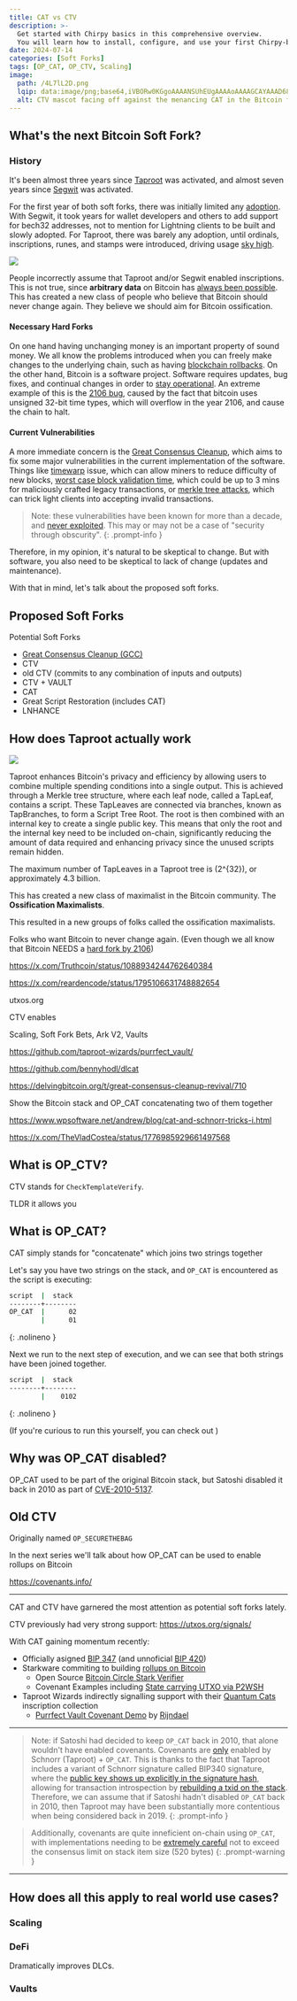 ```yaml
---
title: CAT vs CTV
description: >-
  Get started with Chirpy basics in this comprehensive overview.
  You will learn how to install, configure, and use your first Chirpy-based website, as well as deploy it to a web server.
date: 2024-07-14
categories: [Soft Forks]
tags: [OP_CAT, OP_CTV, Scaling]
image:
  path: /4L7lL2D.png
  lqip: data:image/png;base64,iVBORw0KGgoAAAANSUhEUgAAAAoAAAAGCAYAAAD68A/GAAAAAklEQVR4AewaftIAAADnSURBVAXBQUvCYACA4ffbFpumOQ8fIc0EF0EYYVBChw52CjrWqV/Tv6qf4EUPUkR4qJSl6SbYvs1pbvU84vK6/Wf+xtSqJkqk3LQrHFUd+r0vhtGSl94Mf5Fh5FYhe61jrDSg4ZZYvK/xhc7T4xRp6ySiiHRzGHJfEk0CRNlC3xTQyxFvrx+0zlxGqeLKFgQJaE25obajyB/c4Rn35OsujeYu3c4zi1HIwMtI5t9oP35ElgpKhqIgl6hwRfdzzentOZW65OLEIp5G6EFceKjaGpkac5gf4og5znZKPAsYexP6nQHFLZN/bM1co24e5OUAAAAASUVORK5CYII=
  alt: CTV mascot facing off against the menancing CAT in the Bitcoin forest
---
```


## What's the next Bitcoin Soft Fork?

### History

It's been almost three years since [Taproot](https://www.coindesk.com/tech/2021/11/13/taproot-bitcoins-long-anticipated-upgrade-activates-this-weekend/) was activated, and almost seven years since [Segwit](https://calendar.bitbo.io/segwit-activation/) was activated.

For the first year of both soft forks, there was initially limited any [adoption](https://cryptonews.com/exclusives/taproot-adoption-remains-low-but-devs-say-it-isnt-problem-for-bitcoin.htm). With Segwit, it took years for wallet developers and others to add support for bech32 addresses, not to mention for Lightning clients to be built and slowly adopted. For Taproot, there was barely any adoption, until ordinals, inscriptions, runes, and stamps were introduced, driving usage [sky high](https://bitcoinist.com/bitcoin-taproot-utilization-new-ath-thanks-ordinals/).

![](https://i.imgur.com/spDMDC0.png)

People incorrectly assume that Taproot and/or Segwit enabled inscriptions. This is not true, since **arbitrary data** on Bitcoin has [always been possible](https://www.coindesk.com/tech/2021/11/13/taproot-bitcoins-long-anticipated-upgrade-activates-this-weekend/). This has created a new class of people who believe that Bitcoin should never change again. They believe we should aim for Bitcoin ossification. 

#### Necessary Hard Forks

On one hand having unchanging money is an important property of sound money. We all know the problems introduced when you can freely make changes to the underlying chain, such as having [blockchain rollbacks](https://www.coindesk.com/tech/2016/07/20/ethereum-executes-blockchain-hard-fork-to-return-dao-funds/). On the other hand, Bitcoin is a software project. Software requires updates, bug fixes, and continual changes in order to [stay operational](https://x.com/bitschmidty/status/1808500228321943953). An extreme example of this is the [2106 bug](https://github.com/bitcoin/bitcoin/issues/21356), caused by the fact that bitcoin uses unsigned 32-bit time types, which will overflow in the year 2106, and cause the chain to halt.

#### Current Vulnerabilities

A more immediate concern is the [Great Consensus Cleanup](https://delvingbitcoin.org/t/great-consensus-cleanup-revival/710), which aims to fix some major vulnerabilities in the current implementation of the software. Things like [timewarp](https://delvingbitcoin.org/t/great-consensus-cleanup-revival/710#timewarp-1) issue, which can allow miners to reduce difficulty of new blocks, [worst case block validation time](https://delvingbitcoin.org/t/great-consensus-cleanup-revival/710#worst-case-block-validation-time-5), which could be up to 3 mins for maliciously crafted legacy transactions, or [merkle tree attacks](https://delvingbitcoin.org/t/great-consensus-cleanup-revival/710#merkle-tree-attacks-using-64-bytes-transactions-8), which can trick light clients into accepting invalid transactions.

> Note: these vulnerabilities have been known for more than a decade, and [never exploited](https://x.com/JeremyRubin/status/1811846115425419391). This may or may not be a case of "security through obscurity".
{: .prompt-info }

Therefore, in my opinion, it's natural to be skeptical to change. But with software, you also need to be skeptical to lack of change (updates and maintenance).

With that in mind, let's talk about the proposed soft forks.

## Proposed Soft Forks

Potential Soft Forks
- [Great Consensus Cleanup (GCC)](#current-vulnerabilities)
- CTV
- old CTV (commits to any combination of inputs and outputs)
- CTV + VAULT
- CAT
- Great Script Restoration (includes CAT)
- LNHANCE

## How does Taproot actually work

![](https://i.imgur.com/edWGDav.png)

Taproot enhances Bitcoin's privacy and efficiency by allowing users to combine multiple spending conditions into a single output. This is achieved through a Merkle tree structure, where each leaf node, called a TapLeaf, contains a script. These TapLeaves are connected via branches, known as TapBranches, to form a Script Tree Root. The root is then combined with an internal key to create a single public key. This means that only the root and the internal key need to be included on-chain, significantly reducing the amount of data required and enhancing privacy since the unused scripts remain hidden.

The maximum number of TapLeaves in a Taproot tree is \(2^{32}\), or approximately 4.3 billion.

This has created a new class of maximalist in the Bitcoin community. The **Ossification Maximalists**.

This resulted in a new groups of folks called the ossification maximalists.

Folks who want Bitcoin to never change again. (Even though we all know that Bitcoin NEEDS a [hard fork by 2106](https://www.coindesk.com/tech/2020/08/07/fixing-this-bitcoin-killing-bug-will-eventually-require-a-hard-fork/))

https://x.com/Truthcoin/status/1088934244762640384

https://x.com/reardencode/status/1795106631748882654

utxos.org

CTV enables

Scaling, Soft Fork Bets, Ark V2, Vaults

https://github.com/taproot-wizards/purrfect_vault/

https://github.com/bennyhodl/dlcat

https://delvingbitcoin.org/t/great-consensus-cleanup-revival/710

Show the Bitcoin stack and OP_CAT concatenating two of them together

https://www.wpsoftware.net/andrew/blog/cat-and-schnorr-tricks-i.html

https://x.com/TheVladCostea/status/1776985929661497568

## What is OP_CTV?

CTV stands for `CheckTemplateVerify`.

TLDR it allows you 

## What is OP_CAT?

CAT simply stands for "concatenate" which joins two strings together

Let's say you have two strings on the stack, and `OP_CAT` is encountered as the script is executing:

```bash
script  |  stack
--------+--------
OP_CAT  |      02
        |      01
```
{: .nolineno }

Next we run to the next step of execution, and we can see that both strings have been joined together.

```bash
script  |  stack
--------+--------
        |    0102
```
{: .nolineno }

(If you're curious to run this yourself, you can check out )

## Why was OP_CAT disabled?

OP_CAT used to be part of the original Bitcoin stack, but Satoshi disabled it back in 2010 as part of [CVE-2010-5137](https://en.bitcoin.it/wiki/Common_Vulnerabilities_and_Exposures#CVE-2010-5137).

## Old CTV

Originally named `OP_SECURETHEBAG`


In the next series we'll talk about how OP_CAT can be used to enable rollups on Bitcoin

https://covenants.info/

---

CAT and CTV have garnered the most attention as potential soft forks lately.

CTV previously had very strong support: https://utxos.org/signals/

With CAT gaining momentum recently:
- Officially asigned [BIP 347](https://github.com/bitcoin/bips/blob/master/bip-0347.mediawiki) (and unnoficial [BIP 420](https://github.com/bip420/bip420))
- Starkware commiting to building [rollups on Bitcoin](https://www.theblock.co/post/298398/starkware-plans-to-bring-zk-scaling-to-bitcoin-alongside-ethereum)
  - Open Source [Bitcoin Circle Stark Verifier](https://github.com/Bitcoin-Wildlife-Sanctuary/bitcoin-circle-stark)
  - Covenant Examples including [State carrying UTXO via P2WSH](https://github.com/Bitcoin-Wildlife-Sanctuary/covenants-examples)
- Taproot Wizards indirectly signalling support with their [Quantum Cats](https://www.axios.com/2024/04/24/bitcoin-quantum-cats-nft-taproot-code) inscription collection 
  - [Purrfect Vault Covenant Demo](https://github.com/taproot-wizards/purrfect_vault/) by [Rijndael](https://x.com/rot13maxi)

---

> Note: if Satoshi had decided to keep `OP_CAT` back in 2010, that alone wouldn't have enabled covenants. Covenants are [only](https://x.com/benthecarman/status/1811837279830442104) enabled by Schnorr (Taproot) + `OP_CAT`. This is thanks to the fact that Taproot includes a variant of Schnorr signature called BIP340 signature, where the [public key shows up explicitly in the signature hash](https://www.wpsoftware.net/andrew/blog/cat-and-schnorr-tricks-i.html), allowing for transaction introspection by [rebuilding a txid on the stack](https://github.com/taproot-wizards/purrfect_vault?tab=readme-ov-file#limitations-and-considerations). Therefore, we can assume that if Satoshi hadn't disabled `OP_CAT` back in 2010, then Taproot may have been substantially more contentious when being considered back in 2019.
{: .prompt-info }

> Additionally, covenants are quite inneficient on-chain using `OP_CAT`, with implementations needing to be [extremely careful](https://github.com/taproot-wizards/purrfect_vault/?tab=readme-ov-file#limitations-and-considerations) not to exceed the consensus limit on stack item size (520 bytes) 
{: .prompt-warning }

---

## How does all this apply to real world use cases?

### Scaling

### DeFi

Dramatically improves DLCs. 

### Vaults
